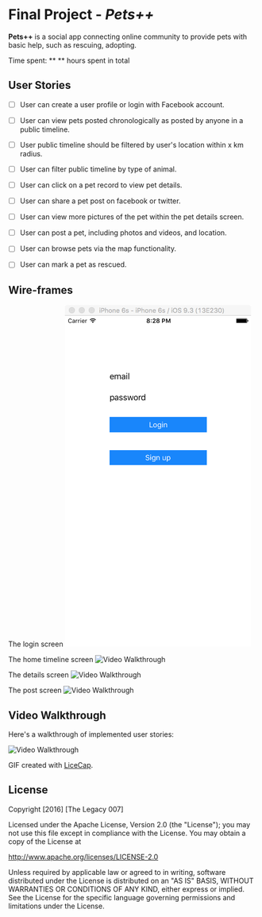 # Final Project - *Pets++*

**Pets++** is a social app connecting online community to provide pets with basic help, such as rescuing, adopting.

Time spent: **   ** hours spent in total

## User Stories

- [ ] User can create a user profile or login with Facebook account.
- [ ] User can view pets posted chronologically as posted by anyone in a public timeline.
- [ ] User public timeline should be filtered by user's location within x km radius.
- [ ] User can filter public timeline by type of animal. 
- [ ] User can click on a pet record to view pet details.
- [ ] User can share a pet post on facebook or twitter.
- [ ] User can view more pictures of the pet within the pet details screen.
- [ ] User can post a pet, including photos and videos, and location.
- [ ] User can browse pets via the map functionality.
- [ ] User can mark a pet as rescued.
 

## Wire-frames
The login screen
<img src='https://github.com/TheLegacy007/CoderSchooFinalProject/blob/master/login%20screen.tiff' title='The login screen' width='' alt='The login screen' />

The home timeline screen
<img src='https://github.com/' title='Video Walkthrough' width='' alt='Video Walkthrough' />

The details screen
<img src='https://github.com/' title='Video Walkthrough' width='' alt='Video Walkthrough' />

The post screen
<img src='https://github.com/' title='Video Walkthrough' width='' alt='Video Walkthrough' />

## Video Walkthrough

Here's a walkthrough of implemented user stories:

<img src='https://github.com/' title='Video Walkthrough' width='' alt='Video Walkthrough' />

GIF created with [LiceCap](http://www.cockos.com/licecap/).

## License

Copyright [2016] [The Legacy 007]

Licensed under the Apache License, Version 2.0 (the "License");
you may not use this file except in compliance with the License.
You may obtain a copy of the License at

http://www.apache.org/licenses/LICENSE-2.0

Unless required by applicable law or agreed to in writing, software
distributed under the License is distributed on an "AS IS" BASIS,
WITHOUT WARRANTIES OR CONDITIONS OF ANY KIND, either express or implied.
See the License for the specific language governing permissions and
limitations under the License.
